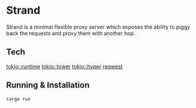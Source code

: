 # Strand
Strand is a minimal flexible proxy server which exposes the ability to piggy back the requests and proxy them with another hop.

## Tech
[tokio::runtime](https://tokio.rs/)
[tokio::tower](https://docs.rs/tokio-tower/latest/tokio_tower/)
[tokio::hyper](https://hyper.rs/)
[reqwest](https://docs.rs/reqwest/latest/reqwest/)

## Running & Installation
```
cargo run
```
